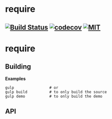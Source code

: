 # require

[![Build Status](https://travis-ci.com/huqi1980/require.svg?branch=master)](https://travis-ci.org/huqi1980/require)
[![codecov](https://codecov.io/gh/huqi1980/require/branch/master/graph/badge.svg)](https://codecov.io/gh/huqi1980/require)
[![MIT](https://img.shields.io/github/license/huqi1980/require.svg)](https://github.com/huqi1980/require)
---
require
==========
## Building

**Examples**

	gulp                # or
	gulp build          # to only build the source
	gulp demo           # to only build the demo

## API

